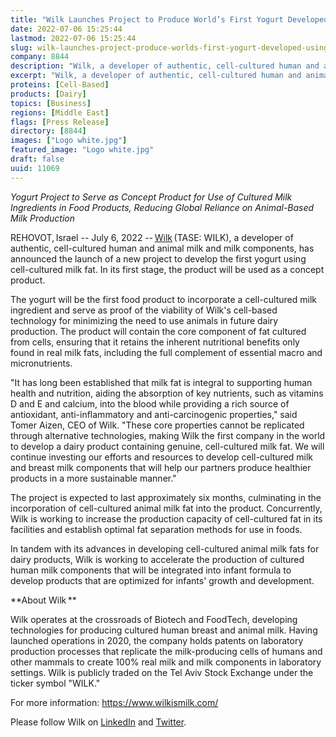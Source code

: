 ```yaml
---
title: "Wilk Launches Project to Produce World’s First Yogurt Developed Using Cell-Cultured Milk Fat"
date: 2022-07-06 15:25:44
lastmod: 2022-07-06 15:25:44
slug: wilk-launches-project-produce-worlds-first-yogurt-developed-using-cell-cultured-milk-fat
company: 8844
description: "Wilk, a developer of authentic, cell-cultured human and animal milk and milk components, has announced the launch of a new project to develop the first yogurt using cell-cultured milk fat. In its first stage, the product will be used as a concept product."
excerpt: "Wilk, a developer of authentic, cell-cultured human and animal milk and milk components, has announced the launch of a new project to develop the first yogurt using cell-cultured milk fat. In its first stage, the product will be used as a concept product."
proteins: [Cell-Based]
products: [Dairy]
topics: [Business]
regions: [Middle East]
flags: [Press Release]
directory: [8844]
images: ["Logo white.jpg"]
featured_image: "Logo white.jpg"
draft: false
uuid: 11069
---
```

*Yogurt Project to Serve as Concept Product for Use of Cultured Milk
Ingredients in Food Products, Reducing Global Reliance on Animal-Based
Milk Production*

REHOVOT, Israel -- July 6, 2022
-- [Wilk](https://wilkismilk.com/) (TASE: WILK), a developer of
authentic, cell-cultured human and animal milk and milk components, has
announced the launch of a new project to develop the first yogurt using
cell-cultured milk fat. In its first stage, the product will be used as
a concept product.

The yogurt will be the first food product to incorporate a cell-cultured
milk ingredient and serve as proof of the viability of Wilk's cell-based
technology for minimizing the need to use animals in future dairy
production. The product will contain the core component of fat cultured
from cells, ensuring that it retains the inherent nutritional benefits
only found in real milk fats, including the full complement of essential
macro and micronutrients.

"It has long been established that milk fat is integral to supporting
human health and nutrition, aiding the absorption of key nutrients, such
as vitamins D and E and calcium, into the blood while providing a rich
source of antioxidant, anti-inflammatory and anti-carcinogenic
properties," said Tomer Aizen, CEO of Wilk. "These core properties
cannot be replicated through alternative technologies, making Wilk the
first company in the world to develop a dairy product containing
genuine, cell-cultured milk fat. We will continue investing our efforts
and resources to develop cell-cultured milk and breast milk components
that will help our partners produce healthier products in a more
sustainable manner."

The project is expected to last approximately six months, culminating in
the incorporation of cell-cultured animal milk fat into the product.
Concurrently, Wilk is working to increase the production capacity of
cell-cultured fat in its facilities and establish optimal fat separation
methods for use in foods.

In tandem with its advances in developing cell-cultured animal milk fats
for dairy products, Wilk is working to accelerate the production of
cultured human milk components that will be integrated into infant
formula to develop products that are optimized for infants' growth and
development.

**About Wilk ** 

Wilk operates at the crossroads of Biotech and FoodTech, developing
technologies for producing cultured human breast and animal milk. Having
launched operations in 2020, the company holds patents on laboratory
production processes that replicate the milk-producing cells of humans
and other mammals to create 100% real milk and milk components in
laboratory settings. Wilk is publicly traded on the Tel Aviv Stock
Exchange under the ticker symbol "WILK."

For more information: <https://www.wilkismilk.com/>

Please follow Wilk on
[LinkedIn](https://www.linkedin.com/company/wilkismilk/) and
[Twitter](https://twitter.com/WilkIsMilk).
